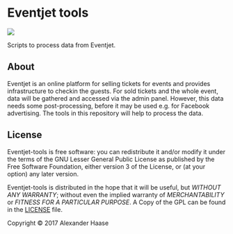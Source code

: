 # Eventjet tools

[![](http://img.shields.io/badge/license-GPL-blue.svg?style=flat-square)](LICENSE)

Scripts to process data from Eventjet.


## About

Eventjet is an online platform for selling tickets for events and provides
infrastructure to checkin the guests. For sold tickets and the whole event, data
will be gathered and accessed via the admin panel. However, this data needs some
post-processing, before it may be used e.g. for Facebook advertising. The tools
in this repository will help to process the data.


## License

Eventjet-tools is free software: you can redistribute it and/or modify it under
the terms of the GNU Lesser General Public License as published by the Free
Software Foundation, either version 3 of the License, or (at your option) any
later version.

Eventjet-tools is distributed in the hope that it will be useful, but *WITHOUT
ANY WARRANTY*; without even the implied warranty of *MERCHANTABILITY* or
*FITNESS FOR A PARTICULAR PURPOSE*. A Copy of the GPL can be found in the
[LICENSE](LICENSE) file.

Copyright &copy; 2017 Alexander Haase
